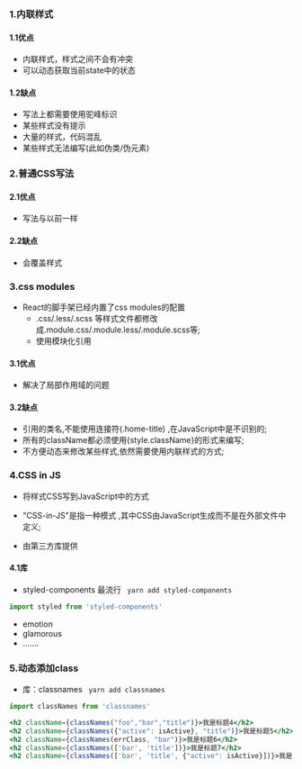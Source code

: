 ### 1.内联样式

#### 1.1优点

- 内联样式，样式之间不会有冲突
- 可以动态获取当前state中的状态

#### 1.2缺点

- 写法上都需要使用驼峰标识
- 某些样式没有提示
- 大量的样式，代码混乱
- 某些样式无法编写(此如伪类/伪元素)

### 2.普通CSS写法

#### 2.1优点

- 写法与以前一样

#### 2.2缺点

- 会覆盖样式

### 3.css modules

- React的脚手架已经内置了css modules的配置
  - .css/.less/.scss 等样式文件都修改成.module.css/.module.less/.module.scss等;
  - 使用模块化引用

#### 3.1优点

- 解决了局部作用域的问题

#### 3.2缺点

- 引用的类名,不能使用连接符(.home-title) ,在JavaScript中是不识别的;
- 所有的className都必须使用{style.className}的形式来编写;
- 不方便动态来修改某些样式,依然需要使用内联样式的方式;

### 4.CSS in JS

- 将样式CSS写到JavaScript中的方式

- "CSS-in-JS"是指一种模式 ,其中CSS由JavaScript生成而不是在外部文件中定义;
- 由第三方库提供

#### 4.1库

- styled-components 最流行 ` yarn add styled-components`

```js
import styled from 'styled-components'
```

- emotion
- glamorous
- .......

### 5.动态添加class

- 库：classnames ` yarn add classnames`

```jsx
import classNames from 'classnames'

<h2 className={classNames("foo","bar","title")}>我是标题4</h2>
<h2 className={classNames({"active": isActive}, "title")}>我是标题5</h2>
<h2 className={classNames(errClass, "bar")}>我是标题6</h2>
<h2 className={classNames(['bar', 'title'])}>我是标题7</h2>
<h2 className={classNames(['bar', 'title', {"active": isActive}])}>我是标题8</h2>
```


